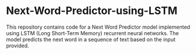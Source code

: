 # Next-Word-Predictor-using-LSTM
This repository contains code for a Next Word Predictor model implemented using LSTM (Long Short-Term Memory) recurrent neural networks. The model predicts the next word in a sequence of text based on the input provided.
